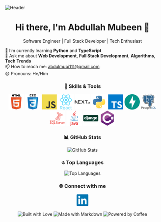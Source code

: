 <!-- Header -->
![Header](https://github.com/Abdullah-Mubeen/Abdullah-Mubeen/blob/main/Blue%20Yellow%20Futuristic%20Virtual%20Technology%20Blog%20Banner.png)

<!-- Introduction -->
<h1 align="center">Hi there, I'm Abdullah Mubeen 👋</h1>
<p align="center">Software Engineer | Full Stack Developer | Tech Enthusiast</p>

<!-- Bio -->
<p>
  🌱 I’m currently learning <strong>Python</strong> and <strong>TypeScript</strong><br/>
  💬 Ask me about <strong>Web Development</strong>, <strong>Full Stack Development</strong>, <strong>Algorithms</strong>, <strong>Tech Trends</strong><br/>
  📫 How to reach me: <a href="mailto:abdulmubi111@gmail.com">abdulmubi111@gmail.com</a><br/>
  😄 Pronouns: He/Him
</p>

<!-- Skills -->
<h3 align="center">🚀 Skills & Tools</h3>
<p align="center">
  <img src="https://raw.githubusercontent.com/devicons/devicon/master/icons/html5/html5-original-wordmark.svg" alt="HTML5" title="HTML5" width="50" height="50"/>
  <img src="https://raw.githubusercontent.com/devicons/devicon/master/icons/css3/css3-original-wordmark.svg" alt="CSS3" title="CSS3" width="50" height="50"/>
  <img src="https://raw.githubusercontent.com/devicons/devicon/master/icons/javascript/javascript-original.svg" alt="JavaScript" title="JavaScript" width="50" height="50"/>
  <img src="https://raw.githubusercontent.com/devicons/devicon/master/icons/react/react-original-wordmark.svg" alt="React" title="React" width="50" height="50"/>
  <img src="https://raw.githubusercontent.com/devicons/devicon/master/icons/nextjs/nextjs-original-wordmark.svg" alt="Next.js" title="Next.js" width="50" height="50"/>
  <img src="https://raw.githubusercontent.com/devicons/devicon/master/icons/python/python-original.svg" alt="Python" title="Python" width="50" height="50"/>
  <img src="https://raw.githubusercontent.com/devicons/devicon/master/icons/typescript/typescript-original.svg" alt="TypeScript" title="TypeScript" width="50" height="50"/>
  <img src="https://raw.githubusercontent.com/devicons/devicon/master/icons/fastapi/fastapi-original.svg" alt="FastAPI" title="FastAPI" width="50" height="50"/>
  <img src="https://raw.githubusercontent.com/devicons/devicon/master/icons/postgresql/postgresql-original-wordmark.svg" alt="PostgreSQL" title="PostgreSQL" width="50" height="50"/>
  <img src="https://raw.githubusercontent.com/devicons/devicon/master/icons/microsoftsqlserver/microsoftsqlserver-plain-wordmark.svg" alt="Microsoft SQL Server" title="Microsoft SQL Server" width="50" height="50"/>
  <img src="https://raw.githubusercontent.com/devicons/devicon/master/icons/java/java-original-wordmark.svg" alt="Java" title="Java" width="50" height="50"/>
  <img src="https://raw.githubusercontent.com/devicons/devicon/master/icons/django/django-original.svg" alt="Django" title="Django" width="50" height="50"/>
  <img src="https://raw.githubusercontent.com/devicons/devicon/master/icons/csharp/csharp-original.svg" alt="C#" title="C#" width="50" height="50"/>
</p>


<!-- GitHub Stats -->
<h3 align="center">📊 GitHub Stats</h3>
<p align="center">
  <img src="https://github-readme-stats.vercel.app/api?username=abdullah-mubeen&show_icons=true&theme=algolia" alt="GitHub Stats" />
</p>

<!-- Top Languages -->
<h3 align="center">🔝 Top Languages</h3>
<p align="center">
  <img src="https://github-readme-stats.vercel.app/api/top-langs/?username=abdullah-mubeen&layout=compact&theme=algolia" alt="Top Languages" />
</p>

<!-- Featured Projects -->
<!--<h3 align="center">📂 Featured Projects</h3>
<p align="center">
  <a href="https://github.com/abdullah-mubeen/project1">
    <img src="https://github-readme-stats.vercel.app/api/pin/?username=abdullah-mubeen&repo=project1&theme=algolia" alt="Project 1" />
  </a>
  <a href="https://github.com/abdullah-mubeen/project2">
    <img src="https://github-readme-stats.vercel.app/api/pin/?username=abdullah-mubeen&repo=project2&theme=algolia" alt="Project 2" />
  </a>
</p> -->

<!-- Connect with me -->
<h3 align="center">🌐 Connect with me</h3>
<p align="center">
  <a href="https://linkedin.com/in/abdullah-mubeen" target="_blank">
    <img src="https://raw.githubusercontent.com/devicons/devicon/master/icons/linkedin/linkedin-original.svg" alt="LinkedIn" width="40" height="40"/>
  </a>
</p>

<!-- Footer -->
<p align="center">
  <img src="https://forthebadge.com/images/badges/built-with-love.svg" alt="Built with Love" />
  <img src="https://forthebadge.com/images/badges/made-with-markdown.svg" alt="Made with Markdown" />
  <img src="https://forthebadge.com/images/badges/powered-by-coffee.svg" alt="Powered by Coffee" />
</p>
